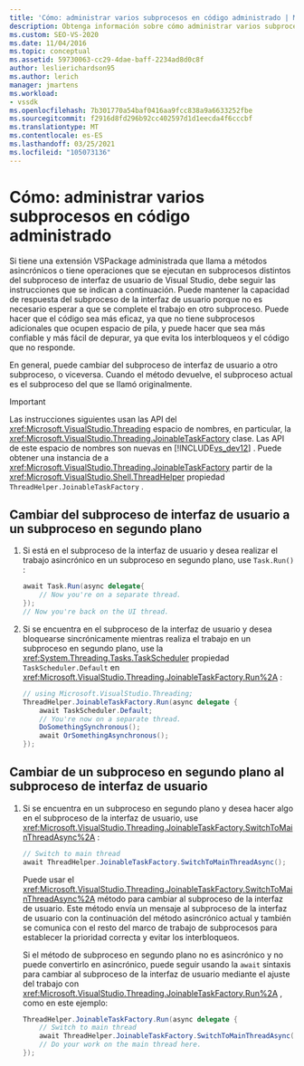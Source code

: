 ```yaml
---
title: 'Cómo: administrar varios subprocesos en código administrado | Microsoft Docs'
description: Obtenga información sobre cómo administrar varios subprocesos en el código si la extensión de VSPackage administrada llama a métodos asincrónicos o tiene operaciones en el subproceso de la interfaz de usuario de Visual Studio.
ms.custom: SEO-VS-2020
ms.date: 11/04/2016
ms.topic: conceptual
ms.assetid: 59730063-cc29-4dae-baff-2234ad8d0c8f
author: leslierichardson95
ms.author: lerich
manager: jmartens
ms.workload:
- vssdk
ms.openlocfilehash: 7b301770a54baf0416aa9fcc838a9a6633252fbe
ms.sourcegitcommit: f2916d8fd296b92cc402597d1d1eecda4f6cccbf
ms.translationtype: MT
ms.contentlocale: es-ES
ms.lasthandoff: 03/25/2021
ms.locfileid: "105073136"
---
```

# <a name="how-to-manage-multiple-threads-in-managed-code"></a>Cómo: administrar varios subprocesos en código administrado
Si tiene una extensión VSPackage administrada que llama a métodos asincrónicos o tiene operaciones que se ejecutan en subprocesos distintos del subproceso de interfaz de usuario de Visual Studio, debe seguir las instrucciones que se indican a continuación. Puede mantener la capacidad de respuesta del subproceso de la interfaz de usuario porque no es necesario esperar a que se complete el trabajo en otro subproceso. Puede hacer que el código sea más eficaz, ya que no tiene subprocesos adicionales que ocupen espacio de pila, y puede hacer que sea más confiable y más fácil de depurar, ya que evita los interbloqueos y el código que no responde.

 En general, puede cambiar del subproceso de interfaz de usuario a otro subproceso, o viceversa. Cuando el método devuelve, el subproceso actual es el subproceso del que se llamó originalmente.

> [!IMPORTANT]
> Las instrucciones siguientes usan las API del <xref:Microsoft.VisualStudio.Threading> espacio de nombres, en particular, la <xref:Microsoft.VisualStudio.Threading.JoinableTaskFactory> clase. Las API de este espacio de nombres son nuevas en [!INCLUDE[vs_dev12](../extensibility/includes/vs_dev12_md.md)] . Puede obtener una instancia de a <xref:Microsoft.VisualStudio.Threading.JoinableTaskFactory> partir de la <xref:Microsoft.VisualStudio.Shell.ThreadHelper> propiedad `ThreadHelper.JoinableTaskFactory` .

## <a name="switch-from-the-ui-thread-to-a-background-thread"></a>Cambiar del subproceso de interfaz de usuario a un subproceso en segundo plano

1. Si está en el subproceso de la interfaz de usuario y desea realizar el trabajo asincrónico en un subproceso en segundo plano, use `Task.Run()` :

    ```csharp
    await Task.Run(async delegate{
        // Now you're on a separate thread.
    });
    // Now you're back on the UI thread.

    ```

2. Si se encuentra en el subproceso de la interfaz de usuario y desea bloquearse sincrónicamente mientras realiza el trabajo en un subproceso en segundo plano, use la <xref:System.Threading.Tasks.TaskScheduler> propiedad `TaskScheduler.Default` en <xref:Microsoft.VisualStudio.Threading.JoinableTaskFactory.Run%2A> :

    ```csharp
    // using Microsoft.VisualStudio.Threading;
    ThreadHelper.JoinableTaskFactory.Run(async delegate {
        await TaskScheduler.Default;
        // You're now on a separate thread.
        DoSomethingSynchronous();
        await OrSomethingAsynchronous();
    });
    ```

## <a name="switch-from-a-background-thread-to-the-ui-thread"></a>Cambiar de un subproceso en segundo plano al subproceso de interfaz de usuario

1. Si se encuentra en un subproceso en segundo plano y desea hacer algo en el subproceso de la interfaz de usuario, use <xref:Microsoft.VisualStudio.Threading.JoinableTaskFactory.SwitchToMainThreadAsync%2A> :

    ```csharp
    // Switch to main thread
    await ThreadHelper.JoinableTaskFactory.SwitchToMainThreadAsync();
    ```

     Puede usar el <xref:Microsoft.VisualStudio.Threading.JoinableTaskFactory.SwitchToMainThreadAsync%2A> método para cambiar al subproceso de la interfaz de usuario. Este método envía un mensaje al subproceso de la interfaz de usuario con la continuación del método asincrónico actual y también se comunica con el resto del marco de trabajo de subprocesos para establecer la prioridad correcta y evitar los interbloqueos.

     Si el método de subproceso en segundo plano no es asincrónico y no puede convertirlo en asincrónico, puede seguir usando la `await` sintaxis para cambiar al subproceso de la interfaz de usuario mediante el ajuste del trabajo con <xref:Microsoft.VisualStudio.Threading.JoinableTaskFactory.Run%2A> , como en este ejemplo:

    ```csharp
    ThreadHelper.JoinableTaskFactory.Run(async delegate {
        // Switch to main thread
        await ThreadHelper.JoinableTaskFactory.SwitchToMainThreadAsync();
        // Do your work on the main thread here.
    });
    ```
